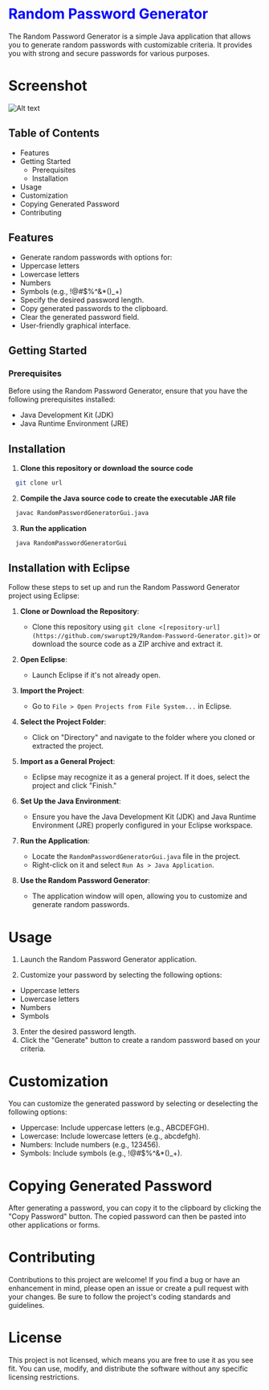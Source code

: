 
# <span style="color:blue">Random Password Generator</span>

The Random Password Generator is a simple Java application that allows you to generate random passwords with customizable criteria. It provides you with strong and secure passwords for various purposes.

# Screenshot

![Alt text](https://github.com/swarupt29/Random-Password-Generator/assets/118194258/f1c78a95-0b9e-4f3b-a50e-7f389eb15db5)
## Table of Contents

- Features
- Getting Started
  - Prerequisites
  - Installation
- Usage
- Customization
- Copying Generated Password
- Contributing

## Features

- Generate random passwords with options for:
 - Uppercase letters
 - Lowercase letters
 - Numbers
 - Symbols (e.g., !@#$%^&*()_+)
- Specify the desired password length.
- Copy generated passwords to the clipboard.
- Clear the generated password field.
- User-friendly graphical interface.

## Getting Started

  ### Prerequisites
  Before using the Random Password Generator, ensure that you have the following prerequisites installed:

  - Java Development Kit (JDK)
  - Java Runtime Environment (JRE)

## Installation

1. **Clone this repository or download the source code**

```bash
  git clone url
```
2. **Compile the Java source code to create the executable JAR file**

```bash
  javac RandomPasswordGeneratorGui.java
```
3. **Run the application**

``` bash
  java RandomPasswordGeneratorGui
```

## Installation with Eclipse

Follow these steps to set up and run the Random Password Generator project using Eclipse:

1. **Clone or Download the Repository**: 
   - Clone this repository using `git clone <[repository-url](https://github.com/swarupt29/Random-Password-Generator.git)>` or download the source code as a ZIP archive and extract it.

2. **Open Eclipse**:
   - Launch Eclipse if it's not already open.

3. **Import the Project**:
   - Go to `File > Open Projects from File System...` in Eclipse.

4. **Select the Project Folder**:
   - Click on "Directory" and navigate to the folder where you cloned or extracted the project.

5. **Import as a General Project**:
   - Eclipse may recognize it as a general project. If it does, select the project and click "Finish."

6. **Set Up the Java Environment**:
   - Ensure you have the Java Development Kit (JDK) and Java Runtime Environment (JRE) properly configured in your Eclipse workspace.

7. **Run the Application**:
   - Locate the `RandomPasswordGeneratorGui.java` file in the project.
   - Right-click on it and select `Run As > Java Application`.

8. **Use the Random Password Generator**:
   - The application window will open, allowing you to customize and generate random passwords.


# Usage
1. Launch the Random Password Generator application.

2. Customize your password by selecting the following options:

 - Uppercase letters
 - Lowercase letters
 - Numbers
 - Symbols
3. Enter the desired password length.
4. Click the "Generate" button to create a random password based on your criteria.

# Customization
You can customize the generated password by selecting or deselecting the following options:

 - Uppercase: Include uppercase letters (e.g., ABCDEFGH).
 - Lowercase: Include lowercase letters (e.g., abcdefgh).
 - Numbers: Include numbers (e.g., 123456).
 - Symbols: Include symbols (e.g., !@#$%^&*()_+).

# Copying Generated Password
After generating a password, you can copy it to the clipboard by clicking the "Copy Password" button. The copied password can then be pasted into other applications or forms.

# Contributing
Contributions to this project are welcome! If you find a bug or have an enhancement in mind, please open an issue or create a pull request with your changes. Be sure to follow the project's coding standards and guidelines.

# License
This project is not licensed, which means you are free to use it as you see fit. You can use, modify, and distribute the software without any specific licensing restrictions.
